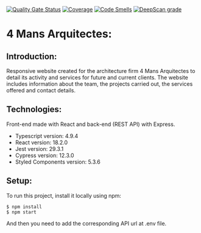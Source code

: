[![Quality Gate Status](https://sonarcloud.io/api/project_badges/measure?project=4MansArquitectes_frontend&metric=alert_status)](https://sonarcloud.io/summary/new_code?id=4MansArquitectes_frontend)
[![Coverage](https://sonarcloud.io/api/project_badges/measure?project=4MansArquitectes_frontend&metric=coverage)](https://sonarcloud.io/summary/new_code?id=4MansArquitectes_frontend)
[![Code Smells](https://sonarcloud.io/api/project_badges/measure?project=4MansArquitectes_frontend&metric=code_smells)](https://sonarcloud.io/summary/new_code?id=4MansArquitectes_frontend)
[![DeepScan grade](https://deepscan.io/api/teams/16639/projects/23572/branches/718248/badge/grade.svg)](https://deepscan.io/dashboard#view=project&tid=16639&pid=23572&bid=718248)

# 4 Mans Arquitectes:

## Introduction:

Responsive website created for the architecture firm 4 Mans Arquitectes to detail its activity and services for future and current clients.
The website includes information about the team, the projects carried out, the services offered and contact details.

## Technologies:

Front-end made with React and back-end (REST API) with Express.

- Typescript version: 4.9.4
- React version: 18.2.0
- Jest version: 29.3.1
- Cypress version: 12.3.0
- Styled Components version: 5.3.6

## Setup:

To run this project, install it locally using npm:

    $ npm install
    $ npm start

And then you need to add the corresponding API url at .env file.
